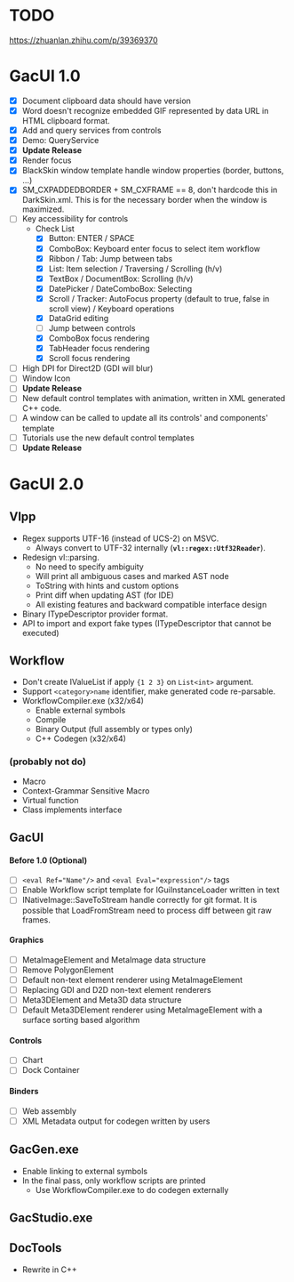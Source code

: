 # TODO

https://zhuanlan.zhihu.com/p/39369370

# GacUI 1.0

- [x] Document clipboard data should have version
- [x] Word doesn't recognize embedded GIF represented by data URL in HTML clipboard format.
- [x] Add and query services from controls
- [x] Demo: QueryService
- [x] **Update Release**
- [x] Render focus
- [x] BlackSkin window template handle window properties (border, buttons, ...)
- [x] SM_CXPADDEDBORDER + SM_CXFRAME == 8, don't hardcode this in DarkSkin.xml. This is for the necessary border when the window is maximized.
- [ ] Key accessibility for controls
  - Check List
    - [x] Button: ENTER / SPACE
    - [x] ComboBox: Keyboard enter focus to select item workflow
    - [x] Ribbon / Tab: Jump between tabs
    - [x] List: Item selection / Traversing  / Scrolling (h/v)
    - [x] TextBox / DocumentBox: Scrolling (h/v)
    - [x] DatePicker / DateComboBox: Selecting
    - [x] Scroll / Tracker: AutoFocus property (default to true, false in scroll view) / Keyboard operations
    - [x] DataGrid editing
    - [ ] Jump between controls
    - [x] ComboBox focus rendering
    - [x] TabHeader focus rendering
    - [x] Scroll focus rendering
- [ ] High DPI for Direct2D (GDI will blur)
- [ ] Window Icon
- [ ] **Update Release**
- [ ] New default control templates with animation, written in XML generated C++ code.
- [ ] A window can be called to update all its controls' and components' template
- [ ] Tutorials use the new default control templates
- [ ] **Update Release**

# GacUI 2.0

## Vlpp

* Regex supports UTF-16 (instead of UCS-2) on MSVC.
  * Always convert to UTF-32 internally (**`vl::regex::Utf32Reader`**).
* Redesign vl::parsing.
  * No need to specify ambiguity
  * Will print all ambiguous cases and marked AST node
  * ToString with hints and custom options
  * Print diff when updating AST (for IDE)
  * All existing features and backward compatible interface design
* Binary ITypeDescriptor provider format.
* API to import and export fake types (ITypeDescriptor that cannot be executed)

## Workflow

* Don't create IValueList if apply `{1 2 3}` on `List<int>` argument.
* Support `<category>name` identifier, make generated code re-parsable.
* WorkflowCompiler.exe (x32/x64)
  * Enable external symbols
  * Compile
  * Binary Output (full assembly or types only)
  * C++ Codegen (x32/x64)

### (probably not do)

* Macro
* Context-Grammar Sensitive Macro
* Virtual function
* Class implements interface

## GacUI

#### Before 1.0 (Optional)
- [ ] `<eval Ref="Name"/>` and `<eval Eval="expression"/>` tags
- [ ] Enable Workflow script template for IGuiInstanceLoader written in text
- [ ] INativeImage::SaveToStream handle correctly for git format. It is possible that LoadFromStream need to process diff between git raw frames.

#### Graphics
- [ ] MetaImageElement and MetaImage data structure
- [ ] Remove PolygonElement
- [ ] Default non-text element renderer using MetaImageElement
- [ ] Replacing GDI and D2D non-text element renderers
- [ ] Meta3DElement and Meta3D data structure
- [ ] Default Meta3DElement renderer using MetaImageElement with a surface sorting based algorithm

#### Controls
- [ ] Chart
- [ ] Dock Container

#### Binders
- [ ] Web assembly
- [ ] XML Metadata output for codegen written by users

## GacGen.exe

* Enable linking to external symbols
* In the final pass, only workflow scripts are printed
  * Use WorkflowCompiler.exe to do codegen externally

## GacStudio.exe

## DocTools

* Rewrite in C++
